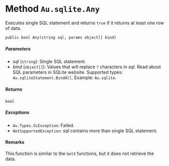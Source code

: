 # Method `Au.sqlite.Any`

Executes single SQL statement and returns `true` if it returns at least one row of data.

```
public bool Any(string sql, params object[] bind)
```

##### Parameters

- *sql*  (`string`):
    Single SQL statement.
- *bind*  (`object[]`):
    Values that will replace `?` characters in *sql*. Read about SQL parameters in SQLite website. Supported types: `Au.sqliteStatement.BindAll`. Example: `Au.sqlite`.

##### Returns

`bool`

##### Exceptions

- `Au.Types.SLException`:
    Failed.
- `NotSupportedException`:
    *sql* contains more than single SQL statement.

#### Remarks

This function is similar to the `GetX` functions, but it does not retrieve the data.